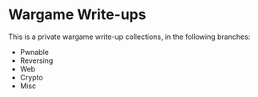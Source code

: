 # Wargame Write-ups
This is a private wargame write-up collections, in the following branches:

- Pwnable
- Reversing
- Web
- Crypto
- Misc